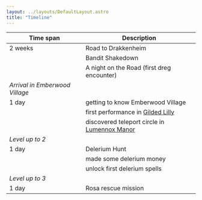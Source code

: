 ```yaml
---
layout: ../layouts/DefaultLayout.astro
title: "Timeline"
---
```


| Time span                      | Description                                                         |
|--------------------------------|---------------------------------------------------------------------|
| 2 weeks                        | Road to Drakkenheim                                                 |
|                                | Bandit Shakedown                                                    |
|                                | A night on the Road (first dreg encounter)                          |
| _Arrival in Emberwood Village_ |                                                                     |
| 1 day                          | getting to know Emberwood Village                                   |
|                                | first performance in [Gilded Lilly](/establishments/lilly)          |
|                                | discovered teleport circle in [Lumennox Manor](/misc/lumennoxManor) |
| _Level up to 2_                |                                                                     |
| 1 day                          | Delerium Hunt                                                       |
|                                | made some delerium money                                            |
|                                | unlock first delerium spells                                        |
| _Level up to 3_                |                                                                     |
| 1 day                          | Rosa rescue mission                                                 |


